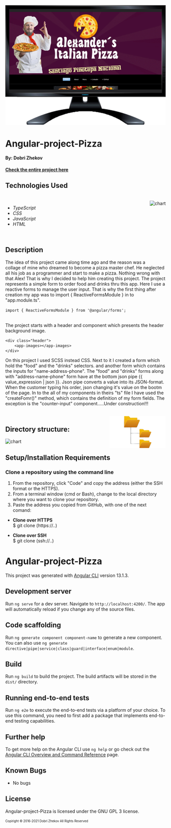 <img align="justify" alt="chart" width="950px" src="https://github.com/zhekovdobri/Angular-Pizza-app/blob/main/assets/images/Alexander_Pizza1200px.gif">

# Angular-project-Pizza

#### By: Dobri Zhekov

#### [<ins>Check the entire project here</ins>](https://zhekovdobri.github.io/Angular-Pizza-app/)

## Technologies Used

<div class=pull-left>

</div>
&nbsp;&nbsp;&nbsp;&nbsp;&nbsp;&nbsp;&nbsp;&nbsp;&nbsp;&nbsp;&nbsp;&nbsp;&nbsp;&nbsp;&nbsp;
<div class=pull-right>
<img align="right" alt="chart" height="200px" src="https://github.com/zhekovdobri/Angular-project-Pizza/blob/main/src/assets/images/Pizza_chart_diagram.png">
</div>

* _TypeScript_
* _CSS_
* _JavaScript_
* _HTML_


<br />

## Description
The idea of this project came along time ago and the reason was a collage of mine who dreamed to become a pizza master chef. He neglected all his job as a programmer and start to make a pizza. Nothing wrong with that Alex! That is why I decided to help him creating this project. The project represents a simple form to order food and drinks thru this app. Here I use a reactive forms to manage the user input. That is why the first thing after creation my app was to import { ReactiveFormsModule } in to "app.module.ts".
<br />

`import { ReactiveFormsModule } from '@angular/forms';`

<br />
The project starts with a header and component which presents the header background image.

```
<div class="header">
    <app-images></app-images>
</div> 
```
On this project I used SCSS instead CSS. Next to it I created a form which hold the "food" and the "drinks" selectors.  and another form which contains the inputs for "name-address-phone". The "food" and "drinks" forms along with "address-name-phone" form have at the bottom json pipe {{ value_expression | json }}. Json pipe converts a value into its JSON-format. When the customer typing his order, json changing it's value on the bootm of the page. In to the all of my components in theirs "ts" file I have used the "createFomr()" method, which contains the definition of my form fields. The exception is the "counter-input" component.....Under construction!!!

</div>
&nbsp;&nbsp;&nbsp;&nbsp;&nbsp;&nbsp;&nbsp;&nbsp;&nbsp;&nbsp;&nbsp;&nbsp;&nbsp;&nbsp;&nbsp;
<div class=pull-right>
<img align="right" alt="chart" height="100px" src="https://github.com/zhekovdobri/Angular-project-Animation/blob/13623e56193965cc9087844ff371f984af0c11ee/src/assets/images/Directory_structure2-removebg-preview.png">
</div>

## Directory structure:

<img alt="chart" src="https://github.com/zhekovdobri/Angular-project-Pizza/blob/main/src/assets/images/Directory%20Tree%20Pizza.png">

## Setup/Installation Requirements

### Clone a repository using the command line 

1. From the repository, click "Code" and copy the address (either the SSH format or the HTTPS). 
2. From a terminal window (cmd or Bash), change to the local directory where you want to clone your repository.
3. Paste the address you copied from GitHub, with one of the next comand:

* **Clone over HTTPS**<br>
  $ git clone (https://..)
  
* **Clone over SSH**<br>
  $ git clone (ssh://..)

# Angular-project-Pizza

This project was generated with [Angular CLI](https://github.com/angular/angular-cli) version 13.1.3.

## Development server

Run `ng serve` for a dev server. Navigate to `http://localhost:4200/`. The app will automatically reload if you change any of the source files.

## Code scaffolding

Run `ng generate component component-name` to generate a new component. You can also use `ng generate directive|pipe|service|class|guard|interface|enum|module`.

## Build

Run `ng build` to build the project. The build artifacts will be stored in the `dist/` directory.

## Running end-to-end tests

Run `ng e2e` to execute the end-to-end tests via a platform of your choice. To use this command, you need to first add a package that implements end-to-end testing capabilities.

## Further help

To get more help on the Angular CLI use `ng help` or go check out the [Angular CLI Overview and Command Reference](https://angular.io/cli) page.

## Known Bugs

* No bugs

## License


Angular-project-Pizza is licensed under the GNU GPL 3 license.

<sub><sup>Copiright © 2016-2021 Dobri Zhekov All Rights Reserved</sup></sub>
